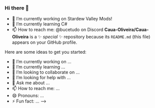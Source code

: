 ### Hi there 👋
- 🔭 I’m currently working on Stardew Valley Mods!
- 🌱 I’m currently learning C#
- 📫 How to reach me: @bucetudo on Discord
**Caua-Oliveira/Caua-Oliveira** is a ✨ _special_ ✨ repository because its `README.md` (this file) appears on your GitHub profile.

Here are some ideas to get you started:

- 🔭 I’m currently working on ...
- 🌱 I’m currently learning ...
- 👯 I’m looking to collaborate on ...
- 🤔 I’m looking for help with ...
- 💬 Ask me about ...
- 📫 How to reach me: ...
- 😄 Pronouns: ...
- ⚡ Fun fact: ...
-->
